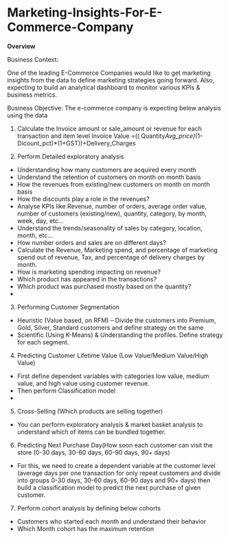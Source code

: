 # Marketing-Insights-For-E-Commerce-Company

**Overview**

Business Context:

One of the leading E-Commerce Companies would like to get marketing insights from the data to
define marketing strategies going forward. Also, expecting to build an analytical dashboard to
monitor various KPIs & business metrics.

Business Objective:
The e-commerce company is expecting below analysis using the data

1. Calculate the Invoice amount or sale_amount or revenue for each transaction and item level
   Invoice Value =(( Quantity*Avg_price)*(1-Dicount_pct)*(1+GST))+Delivery_Charges
   
2. Perform Detailed exploratory analysis
- Understanding how many customers are acquired every month
- Understand the retention of customers on month on month basis
- How the revenues from existing/new customers on month on month basis
- How the discounts play a role in the revenues?
- Analyse KPIs like Revenue, number of orders, average order value, number of
customers (existing/new), quantity, category, by month, week, day, etc…
- Understand the trends/seasonality of sales by category, location, month, etc…
- How number orders and sales are on different days?
- Calculate the Revenue, Marketing spend, and percentage of marketing spend out of
revenue, Tax, and percentage of delivery charges by month.
- How is marketing spending impacting on revenue?
- Which product has appeared in the transactions?
- Which product was purchased mostly based on the quantity?
- 
3. Performing Customer Segmentation
- Heuristic (Value based, on RFM) – Divide the customers into Premium, Gold, Silver,
Standard customers and define strategy on the same
 - Scientific (Using K-Means) & Understanding the profiles. Define strategy for each
segment.

4. Predicting Customer Lifetime Value (Low Value/Medium Value/High Value)
- First define dependent variables with categories low value, medium value, and high value
using customer revenue.
-  Then perform Classification model
-  
5. Cross-Selling (Which products are selling together)
- You can perform exploratory analysis & market basket analysis to understand which
of items can be bundled together.

6. Predicting Next Purchase Day(How soon each customer can visit the store (0-30 days, 30-60
days, 60-90 days, 90+ days)
- For this, we need to create a dependent variable at the customer level (average days per one
transaction for only repeat customers and divide into groups 0-30 days, 30-60 days,
60-90 days and 90+ days) then build a classification model to predict the next purchase of
given customer.

7. Perform cohort analysis by defining below cohorts
- Customers who started each month and understand their behavior
- Which Month cohort has the maximum retention





